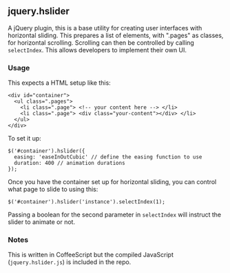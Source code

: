 
jquery.hslider
------------------------

A jQuery plugin, this is a base utility for creating user interfaces with horizontal sliding. 
This prepares a list of elements, with ".pages" as classes, for horizontal scrolling. Scrolling
can then be controlled by calling `selectIndex`. This allows developers to implement
their own UI. 

### Usage

This expects a HTML setup like this:

    <div id="container">
      <ul class=".pages">
        <li class=".page"> <!-- your content here --> </li>
        <li class=".page"> <div class="your-content"></div> </li>
      </ul>
    </div>

To set it up:

    $('#container').hslider({
      easing: 'easeInOutCubic' // define the easing function to use
      duration: 400 // animation durations
    });

Once you have the container set up for horizontal sliding, you can control 
what page to slide to using this:

    $('#container').hslider('instance').selectIndex(1);
 
Passing a boolean for the second parameter in `selectIndex` will instruct the slider to
animate or not.

### Notes

This is written in CoffeeScript but the compiled JavaScript (`jquery.hslider.js`) is included in the repo.